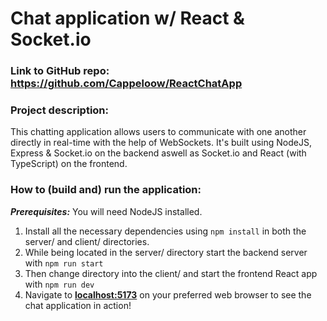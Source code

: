 # Chat application w/ React & Socket.io

### Link to GitHub repo: https://github.com/Cappeloow/ReactChatApp

### Project description:
This chatting application allows users to communicate with one another directly in real-time with the help of WebSockets. It's built using NodeJS, Express & Socket.io on the backend aswell as Socket.io and React (with TypeScript) on the frontend.

### How to (build and) run the application:
***Prerequisites:*** You will need NodeJS installed.

1. Install all the necessary dependencies using `npm install` in both the server/ and client/ directories.
2. While being located in the server/ directory start the backend server with `npm run start`
3. Then change directory into the client/ and start the frontend React app with `npm run dev`
4. Navigate to [**localhost:5173**](http://localhost:5173) on your preferred web browser to see the chat application in action!